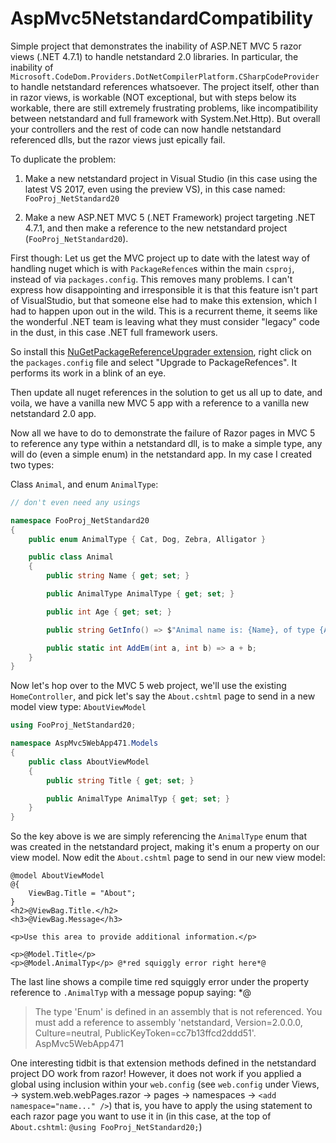 # AspMvc5NetstandardCompatibility

Simple project that demonstrates the inability of ASP.NET MVC 5 razor views (.NET 4.7.1) to handle netstandard 2.0 libraries. In particular, the inability of `Microsoft.CodeDom.Providers.DotNetCompilerPlatform.CSharpCodeProvider` to handle netstandard references whatsoever. The project itself, other than in razor views, is workable (NOT exceptional, but with steps below its workable, there are still extremely frustrating problems, like incompatibility between netstandard and full framework with System.Net.Http). But overall your controllers and the rest of code can now handle netstandard referenced dlls, but the razor views just epically fail.

To duplicate the problem: 

1) Make a new netstandard project in Visual Studio (in this case using the latest VS 2017, even using the preview VS), in this case named: `FooProj_NetStandard20`

2) Make a new ASP.NET MVC 5 (.NET Framework) project targeting .NET 4.7.1, and then make a reference to the new netstandard project (`FooProj_NetStandard20`).

First though: Let us get the MVC project up to date with the latest way of handling nuget which is with `PackageRefence`s within the main `csproj`, instead of via `packages.config`. This removes many problems. I can't express how disappointing and irresponsible it is that this feature isn't part of VisualStudio, but that someone else had to make this extension, which I had to happen upon out in the wild. This is a recurrent theme, it seems like the wonderful .NET team is leaving what they must consider "legacy" code in the dust, in this case .NET full framework users. 

So install this [NuGetPackageReferenceUpgrader extension](https://marketplace.visualstudio.com/items?itemName=CloudNimble.NuGetPackageReferenceUpgrader), right click on the `packages.config` file and select "Upgrade to PackageRefences". It performs its work in a blink of an eye.

Then update all nuget references in the solution to get us all up to date, and voila, we have a vanilla new MVC 5 app with a reference to a vanilla new netstandard 2.0 app. 

Now all we have to do to demonstrate the failure of Razor pages in MVC 5 to reference any type within a netstandard dll, is to make a simple type, any will do (even a simple enum) in the netstandard app. In my case I created two types: 

Class `Animal`, and enum `AnimalType`:

```cs
// don't even need any usings 

namespace FooProj_NetStandard20
{
	public enum AnimalType { Cat, Dog, Zebra, Alligator }

	public class Animal
	{
		public string Name { get; set; }

		public AnimalType AnimalType { get; set; }

		public int Age { get; set; }

		public string GetInfo() => $"Animal name is: {Name}, of type {AnimalType}, aged {Age}";

		public static int AddEm(int a, int b) => a + b;
	}
}
```

Now let's hop over to the MVC 5 web project, we'll use the existing `HomeController`, and pick let's say the `About.cshtml` page to send in a new model view type: `AboutViewModel`

```cs
using FooProj_NetStandard20;

namespace AspMvc5WebApp471.Models
{
	public class AboutViewModel
	{
		public string Title { get; set; }

		public AnimalType AnimalTyp { get; set; }
	}
}
```

So the key above is we are simply referencing the `AnimalType` enum that was created in the netstandard project, making it's enum a property on our view model. Now edit the `About.cshtml` page to send in our new view model:

```cshtml
@model AboutViewModel
@{
	ViewBag.Title = "About";
}
<h2>@ViewBag.Title.</h2>
<h3>@ViewBag.Message</h3>

<p>Use this area to provide additional information.</p>

<p>@Model.Title</p>
<p>@Model.AnimalTyp</p> @*red squiggly error right here*@
```

The last line shows a compile time red squiggly error under the property reference to `.AnimalTyp` with a message popup saying: *@

> The type 'Enum' is defined in an assembly that is not referenced. You must add a reference to assembly 'netstandard, Version=2.0.0.0, Culture=neutral, PublicKeyToken=cc7b13ffcd2ddd51'.	AspMvc5WebApp471

One interesting tidbit is that extension methods defined in the netstandard project DO work from razor! However, it does not work if you applied a global using inclusion within your `web.config` (see `web.config` under Views, -> system.web.webPages.razor -> pages -> namespaces -> `<add namespace="name..." />`) that is, you have to apply the using statement to each razor page you want to use it in (in this case, at the top of `About.cshtml`: `@using FooProj_NetStandard20;`)
